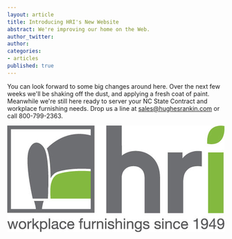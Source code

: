 ```yaml
---
layout: article
title: Introducing HRI's New Website
abstract: We're improving our home on the Web.
author_twitter: 
author: 
categories:
- articles
published: true
---
```


You can look forward to some big changes around here. Over the next few weeks we'll be shaking off the dust, and applying a fresh coat of paint. Meanwhile we're still here ready to server your NC State Contract and workplace furnishing needs. Drop us a line at [sales@hughesrankin.com](mailto:sales@hughesrankin.com) or call 800-799-2363.


![](images/logo.jpg)